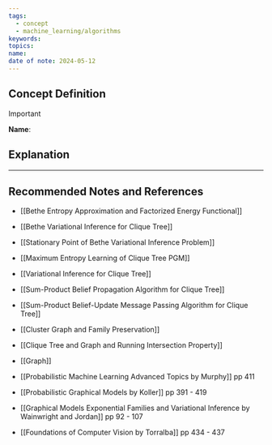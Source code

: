 ```yaml
---
tags:
  - concept
  - machine_learning/algorithms
keywords: 
topics: 
name: 
date of note: 2024-05-12
---
```


## Concept Definition

>[!important]
>**Name**: 



## Explanation





-----------
##  Recommended Notes and References

- [[Bethe Entropy Approximation and Factorized Energy Functional]]
- [[Bethe Variational Inference for Clique Tree]]
- [[Stationary Point of Bethe Variational Inference Problem]]

- [[Maximum Entropy Learning of Clique Tree PGM]]
- [[Variational Inference for Clique Tree]]

- [[Sum-Product Belief Propagation Algorithm for Clique Tree]]
- [[Sum-Product Belief-Update Message Passing Algorithm for Clique Tree]]

- [[Cluster Graph and Family Preservation]]
- [[Clique Tree and Graph and Running Intersection Property]]
- [[Graph]]


- [[Probabilistic Machine Learning Advanced Topics by Murphy]] pp 411 
- [[Probabilistic Graphical Models by Koller]] pp 391 - 419
- [[Graphical Models Exponential Families and Variational Inference by Wainwright and Jordan]] pp 92 - 107
- [[Foundations of Computer Vision by Torralba]] pp 434 - 437